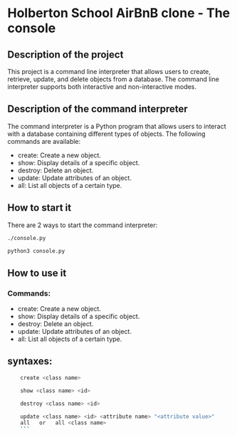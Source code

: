 # Holberton School AirBnB clone - The console

## Description of the project
This project is a command line interpreter that allows users to create, retrieve, update, and delete objects from a database. The command line interpreter supports both interactive and non-interactive modes.

## Description of the command interpreter
The command interpreter is a Python program that allows users to interact with a database containing different types of objects. The following commands are available:

- create: Create a new object.
- show: Display details of a specific object.
- destroy: Delete an object.
- update: Update attributes of an object.
- all: List all objects of a certain type.

## How to start it
There are 2 ways to start the command interpreter:

```bash
./console.py
```
```bash
python3 console.py
```


## How to use it
### Commands:
- create: Create a new object.
- show: Display details of a specific object.
- destroy: Delete an object.
- update: Update attributes of an object.
- all: List all objects of a certain type.

## syntaxes:

```bash
	create <class name> 

	show <class name> <id>

	destroy <class name> <id>

	update <class name> <id> <attribute name> "<attribute value>"
	all   or   all <class name>
    ```